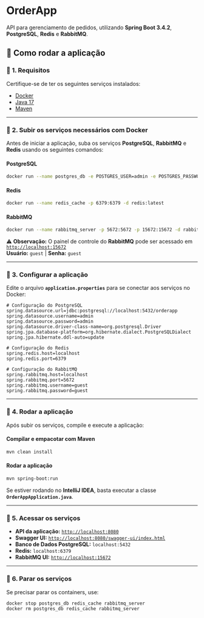 # OrderApp

API para gerenciamento de pedidos, utilizando **Spring Boot 3.4.2**, **PostgreSQL**, **Redis** e **RabbitMQ**.

## 🚀 Como rodar a aplicação

### 📌 **1. Requisitos**
Certifique-se de ter os seguintes serviços instalados:

- [Docker](https://www.docker.com/)
- [Java 17](https://adoptium.net/temurin/releases/?version=17)
- [Maven](https://maven.apache.org/download.cgi)

---

### 📌 **2. Subir os serviços necessários com Docker**
Antes de iniciar a aplicação, suba os serviços **PostgreSQL**, **RabbitMQ** e **Redis** usando os seguintes comandos:

#### **PostgreSQL**
```sh
docker run --name postgres_db -e POSTGRES_USER=admin -e POSTGRES_PASSWORD=admin -e POSTGRES_DB=orderapp -p 5432:5432 -d postgres:15
```

#### **Redis**
```sh
docker run --name redis_cache -p 6379:6379 -d redis:latest
```

#### **RabbitMQ**
```sh
docker run --name rabbitmq_server -p 5672:5672 -p 15672:15672 -d rabbitmq:3-management
```

⚠️ **Observação:** O painel de controle do **RabbitMQ** pode ser acessado em [`http://localhost:15672`](http://localhost:15672)  
**Usuário:** `guest` | **Senha:** `guest`

---

### 📌 **3. Configurar a aplicação**
Edite o arquivo **`application.properties`** para se conectar aos serviços no Docker:

```properties
# Configuração do PostgreSQL
spring.datasource.url=jdbc:postgresql://localhost:5432/orderapp
spring.datasource.username=admin
spring.datasource.password=admin
spring.datasource.driver-class-name=org.postgresql.Driver
spring.jpa.database-platform=org.hibernate.dialect.PostgreSQLDialect
spring.jpa.hibernate.ddl-auto=update

# Configuração do Redis
spring.redis.host=localhost
spring.redis.port=6379

# Configuração do RabbitMQ
spring.rabbitmq.host=localhost
spring.rabbitmq.port=5672
spring.rabbitmq.username=guest
spring.rabbitmq.password=guest
```

---

### 📌 **4. Rodar a aplicação**
Após subir os serviços, compile e execute a aplicação:

#### **Compilar e empacotar com Maven**
```sh
mvn clean install
```

#### **Rodar a aplicação**
```sh
mvn spring-boot:run
```

Se estiver rodando no **IntelliJ IDEA**, basta executar a classe **`OrderAppApplication.java`**.

---

### 📌 **5. Acessar os serviços**
- **API da aplicação:** [`http://localhost:8080`](http://localhost:8080)
- **Swagger UI:** [`http://localhost:8080/swagger-ui/index.html`](http://localhost:8080/swagger-ui/index.html)
- **Banco de Dados PostgreSQL:** `localhost:5432`
- **Redis:** `localhost:6379`
- **RabbitMQ UI:** [`http://localhost:15672`](http://localhost:15672)

---

### 📌 **6. Parar os serviços**
Se precisar parar os containers, use:

```sh
docker stop postgres_db redis_cache rabbitmq_server
docker rm postgres_db redis_cache rabbitmq_server
```